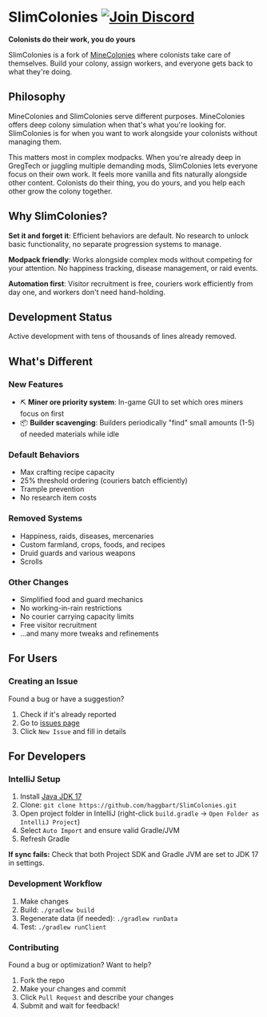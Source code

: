 # SlimColonies [![Join Discord](https://img.shields.io/discord/1420924294841499800?label=Discord&logo=discord)](https://discord.gg/bfKpMTTuFt)

**Colonists do their work, you do yours**

SlimColonies is a fork of [MineColonies](https://www.curseforge.com/minecraft/mc-mods/minecolonies) where colonists take care of themselves. Build your colony, assign workers, and
everyone gets back to what they're doing.

## Philosophy

MineColonies and SlimColonies serve different purposes. MineColonies offers deep colony simulation when that's what you're looking for. SlimColonies is for when you want to work
alongside your colonists without managing them.

This matters most in complex modpacks. When you're already deep in GregTech or juggling multiple demanding mods, SlimColonies lets everyone focus on their own work. It feels more
vanilla and fits naturally alongside other content. Colonists do their thing, you do yours, and you help each other grow the colony together.

## Why SlimColonies?

**Set it and forget it**: Efficient behaviors are default. No research to unlock basic functionality, no separate progression systems to manage.

**Modpack friendly**: Works alongside complex mods without competing for your attention. No happiness tracking, disease management, or raid events.

**Automation first**: Visitor recruitment is free, couriers work efficiently from day one, and workers don't need hand-holding.

## Development Status

Active development with tens of thousands of lines already removed.

## What's Different

### New Features

* ⛏️ **Miner ore priority system**: In-game GUI to set which ores miners focus on first
* 📦 **Builder scavenging**: Builders periodically "find" small amounts (1-5) of needed materials while idle

### Default Behaviors

* Max crafting recipe capacity
* 25% threshold ordering (couriers batch efficiently)
* Trample prevention
* No research item costs

### Removed Systems

* Happiness, raids, diseases, mercenaries
* Custom farmland, crops, foods, and recipes
* Druid guards and various weapons
* Scrolls

### Other Changes

* Simplified food and guard mechanics
* No working-in-rain restrictions
* No courier carrying capacity limits
* Free visitor recruitment
* ...and many more tweaks and refinements

## For Users

### Creating an Issue

Found a bug or have a suggestion?

1. Check if it's already reported
2. Go to [issues page](https://github.com/haggbart/SlimColonies/issues)
3. Click `New Issue` and fill in details

## For Developers

### IntelliJ Setup

1. Install [Java JDK 17](https://adoptopenjdk.net/)
2. Clone: `git clone https://github.com/haggbart/SlimColonies.git`
3. Open project folder in IntelliJ (right-click `build.gradle` → `Open Folder as IntelliJ Project`)
4. Select `Auto Import` and ensure valid Gradle/JVM
5. Refresh Gradle

**If sync fails:** Check that both Project SDK and Gradle JVM are set to JDK 17 in settings.

### Development Workflow

1. Make changes
2. Build: `./gradlew build`
3. Regenerate data (if needed): `./gradlew runData`
4. Test: `./gradlew runClient`

### Contributing

Found a bug or optimization? Want to help?

1. Fork the repo
2. Make your changes and commit
3. Click `Pull Request` and describe your changes
4. Submit and wait for feedback!
